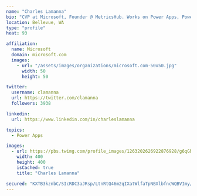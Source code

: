 ```yaml
---
name: "Charles Lamanna"
bio: "CVP at Microsoft, Founder @ MetricsHub. Works on Power Apps, Power Automate, Power Virtual Agent, Common Data Service and Dynamics 365."
location: Bellevue, WA
type: "profile"
heat: 93

affiliation:
  name: Microsoft
  domain: microsoft.com
  images:
    - url: "/assets/images/organizations/microsoft.com-50x50.jpg"
      width: 50
      height: 50

twitter:
  username: clamanna
  url: https://twitter.com/clamanna
  followers: 3938

linkedin:
  url: https://www.linkedin.com/in/charleslamanna

topics:
  - Power Apps

images:
  - url: https://pbs.twimg.com/profile_images/1263202626922876928/g6qGbHZ-_400x400.jpg
    width: 400
    height: 400
    isCached: true
    title: "Charles Lamanna"

secured: "KXTB3kznbC/SIcRDC3aJRsp/LtnRtQ46m2qIXatWlfaTpNBXlbfncWQBVImy/GvrHiRn9wvedMdP6y35iPhaBm2zrM/4vgzJ4RQX2yxZWeLRM05EdiHG6GN3Gtj/A8dwJdvW8kYCmMJgH2mdgh0zGiaDeWelZJcib+RRhq7JyZSnMRiLfTbic9U3e9DwkehduUcOm19cHVPERqvrDDQ5jNtSQBturUPluuOfCwkQjydHMK5YECusdpLTWzw6TpoGHdjg2bYks4XgpzSp6nB80NmI5/EaTic1lLS4blOB2rZPfBGrAiex/ejmeDRyfha3Su/2z4MiprRwjowj7r90kc5LQZXeAdUkqyKPr0avGpzBm00BXUS4cM0GAfdauNOHDMSPlb0Fd8GdwQg/zVtb/ysthiiia6gxIO7ze6NvOrw=;phfW9omrAvYNdTV/qKpxjQ=="
---
```



